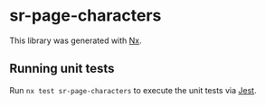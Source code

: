 # sr-page-characters

This library was generated with [Nx](https://nx.dev).

## Running unit tests

Run `nx test sr-page-characters` to execute the unit tests via [Jest](https://jestjs.io).
